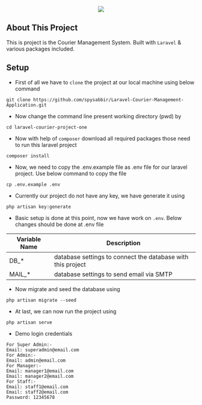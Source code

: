 <p align="center"><a href="https://courier.spysabbir.com/" target="_blank"><img src="#"></a></p>

## About This Project

This is project is the Courier Management System. Built with `Laravel` & various packages included.

## Setup

- First of all we have to `clone` the project at our local machine using below command
 ```
git clone https://github.com/spysabbir/Laravel-Courier-Management-Application.git
``` 
- Now change the command line present working directory (pwd) by
 ```
cd laravel-courier-project-one
``` 
- Now with help of `composer` download all required packages those need to run this laravel project
 ```
composer install
``` 
- Now, we need to copy the .env.example file as .env file for our laravel project. Use below command to copy the file
 ```
cp .env.example .env
``` 
- Currently our project do not have any key, we have generate it using
 ```
php artisan key:generate
``` 
- Basic setup is done at this point, now we have work on `.env`. Below changes should be done at .env file

Variable Name | Description
--- | ---
DB_* | database settings to connect the database with this project
MAIL_* | database settings to send email via SMTP

- Now migrate and seed the database using
 ```
php artisan migrate --seed
``` 

- At last, we can now run the project using
 ```
php artisan serve
``` 

- Demo login credentials 
 ```
For Super Admin:- 
Email: superadmin@email.com
For Admin:- 
Email: admin@email.com
For Manager:- 
Email: manager1@email.com
Email: manager2@email.com
For Staff:- 
Email: staff1@email.com
Email: staff2@email.com
Password: 12345678
``` 
